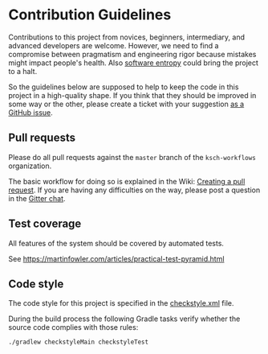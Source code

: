 
# Contribution Guidelines

Contributions to this project from novices, beginners, intermediary, and advanced developers are welcome.
However, we need to find a compromise between pragmatism and engineering rigor because mistakes might impact people's health.
Also [software entropy](https://pragprog.com/the-pragmatic-programmer/extracts/software-entropy) could bring the project to a halt.

So the guidelines below are supposed to help to keep the code in this project in a high-quality shape.
If you think that they should be improved in some way or the other,
please create a ticket with your suggestion [as a GitHub issue](https://github.com/ksch-workflows/ksch-workflows/issues/new).

## Pull requests

Please do all pull requests against the `master` branch of the `ksch-workflows` organization.

The basic workflow for doing so is explained in the Wiki: [Creating a pull request](https://www.google.com). If you are having any difficulties on the way, please post a question in the [Gitter chat](https://gitter.im/ksch-workflows/Lobby).

## Test coverage

All features of the system should be covered by automated tests.

See https://martinfowler.com/articles/practical-test-pyramid.html

## Code style

The code style for this project is specified in the [checkstyle.xml](https://github.com/ksch-workflows/ksch-workflows/blob/master/config/checkstyle/checkstyle.xml) file.

During the build process the following Gradle tasks verify whether the source code complies with those rules:

```
./gradlew checkstyleMain checkstyleTest
```
